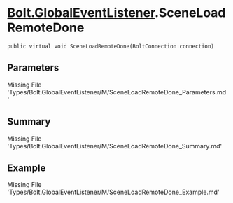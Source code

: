 # [Bolt.GlobalEventListener](Types/Bolt.GlobalEventListener.md).SceneLoadRemoteDone
`public virtual void SceneLoadRemoteDone(BoltConnection connection)`
## Parameters
Missing File 'Types/Bolt.GlobalEventListener/M/SceneLoadRemoteDone_Parameters.md'
## Summary
Missing File 'Types/Bolt.GlobalEventListener/M/SceneLoadRemoteDone_Summary.md'
## Example
Missing File 'Types/Bolt.GlobalEventListener/M/SceneLoadRemoteDone_Example.md'
